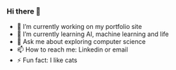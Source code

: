 ### Hi there 👋
- 🔭 I’m currently working on my portfolio site
- 🌱 I’m currently learning AI, machine learning and life
- 💬 Ask me about exploring computer science
- 📫 How to reach me: Linkedin or email
- ⚡ Fun fact: I like cats

<!--
**AMuh2020/AMuh2020** is a ✨ _special_ ✨ repository because its `README.md` (this file) appears on your GitHub profile.

Here are some ideas to get you started:

- 🔭 I’m currently working on ...
- 🌱 I’m currently learning ...
- 👯 I’m looking to collaborate on ...
- 🤔 I’m looking for help with ...
- 💬 Ask me about ...
- 📫 How to reach me: ...
- 😄 Pronouns: ...
- ⚡ Fun fact: ...

- 🛠️ I'm currently maintaining a personal project of mine, amaltools.com (please visit)
-->
